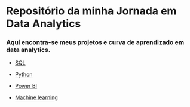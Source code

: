 # Repositório da minha Jornada em Data Analytics

### Aqui encontra-se meus projetos e curva de aprendizado em data analytics.

* [SQL](https://github.com/brunucoelho/Jornada-Data_analytics/edit/main/README.md)

* [Python](https://github.com/brunucoelho/Jornada-Data_analytics/edit/main/README.md)

* [Power BI](https://github.com/brunucoelho/Jornada-Data_analytics/edit/main/README.md)

* [Machine learning](https://github.com/brunucoelho/Jornada-Data_analytics/edit/main/README.md)


